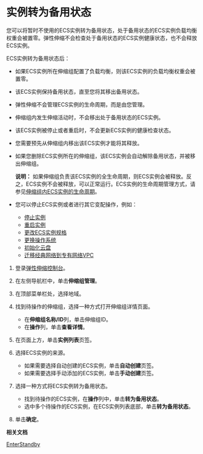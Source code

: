 # 实例转为备用状态

您可以将暂时不使用的ECS实例转为备用状态，处于备用状态的ECS实例负载均衡权重会被置零。弹性伸缩不会检查处于备用状态的ECS实例健康状态，也不会释放ECS实例。

ECS实例转为备用状态后：

-   如果ECS实例所在伸缩组配置了负载均衡，则该ECS实例的负载均衡权重会被置零。
-   该ECS实例保持备用状态，直至您将其移出备用状态。
-   弹性伸缩不会管理ECS实例的生命周期，而是由您管理。
-   伸缩组内发生伸缩活动时，不会移出处于备用状态的ECS实例。
-   该ECS实例被停止或者重启时，不会更新ECS实例的健康检查状态。
-   您需要预先从伸缩组内移出该ECS实例才能将其释放。
-   如果您删除ECS实例所在的伸缩组，该ECS实例会自动解除备用状态，并被移出伸缩组。

    **说明：** 如果伸缩组负责该ECS实例的全生命周期，则ECS实例会被释放。反之，ECS实例不会被释放，可以正常运行。ECS实例的生命周期管理方式，请参见[伸缩组内ECS实例的生命周期](/cn.zh-CN/实例管理/ECS实例/伸缩组内ECS实例的生命周期.md)。

-   您可以停止ECS实例或者进行其它变配操作，例如：
    -   [停止实例](/cn.zh-CN/实例/管理实例/停止实例.md)
    -   [重启实例](/cn.zh-CN/实例/管理实例/重启实例.md)
    -   [更改ECS实例规格](/cn.zh-CN/实例/升降配实例/升降配方式概述.md)
    -   [更换操作系统](/cn.zh-CN/镜像/更换操作系统.md)
    -   [初始化云盘](/cn.zh-CN/块存储/云盘基础操作/重新初始化云盘/重新初始化系统盘.md)
    -   [迁移经典网络到专有网络VPC](/cn.zh-CN/最佳实践/经典网络迁移到VPC/迁移方案概述.md)

1.  登录[弹性伸缩控制台](https://essnew.console.aliyun.com/)。

2.  在左侧导航栏中，单击**伸缩组管理**。

3.  在顶部菜单栏处，选择地域。

4.  找到待操作的伸缩组，选择一种方式打开伸缩组详情页面。

    -   在**伸缩组名称/ID**列，单击伸缩组ID。
    -   在**操作**列，单击**查看详情**。
5.  在页面上方，单击**实例列表**页签。

6.  选择ECS实例的来源。

    -   如果需要选择自动创建的ECS实例，单击**自动创建**页签。
    -   如果需要选择手动添加的ECS实例，单击**手动创建**页签。
7.  选择一种方式将ECS实例转为备用状态。

    -   找到待操作的ECS实例，在**操作**列中，单击**转为备用状态**。
    -   选中多个待操作的ECS实例，在ECS实例列表底部，单击**转为备用状态**。
8.  单击**确定**。


**相关文档**  


[EnterStandby](/cn.zh-CN/API参考/实例/EnterStandby.md)


